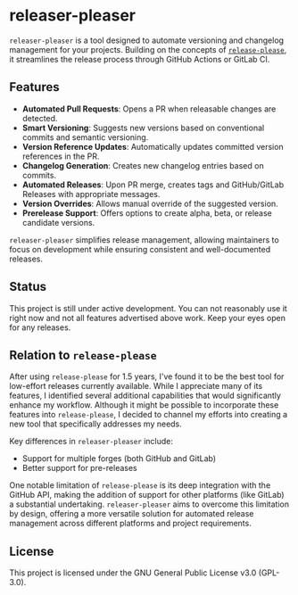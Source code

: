 # releaser-pleaser

`releaser-pleaser` is a tool designed to automate versioning and changelog management for your projects. Building on the concepts of [
`release-please`](https://github.com/googleapis/release-please), it streamlines the release process through GitHub Actions or GitLab CI.

## Features

- **Automated Pull Requests**: Opens a PR when releasable changes are detected.
- **Smart Versioning**: Suggests new versions based on conventional commits and semantic versioning.
- **Version Reference Updates**: Automatically updates committed version references in the PR.
- **Changelog Generation**: Creates new changelog entries based on commits.
- **Automated Releases**: Upon PR merge, creates tags and GitHub/GitLab Releases with appropriate messages.
- **Version Overrides**: Allows manual override of the suggested version.
- **Prerelease Support**: Offers options to create alpha, beta, or release candidate versions.

`releaser-pleaser` simplifies release management, allowing maintainers to focus on development while ensuring consistent and well-documented releases.

## Status

This project is still under active development. You can not reasonably use it right now and not all features advertised above work. Keep your eyes open for any releases.

## Relation to `release-please`

After using
`release-please` for 1.5 years, I've found it to be the best tool for low-effort releases currently available. While I appreciate many of its features, I identified several additional capabilities that would significantly enhance my workflow. Although it might be possible to incorporate these features into
`release-please`, I decided to channel my efforts into creating a new tool that specifically addresses my needs.

Key differences in `releaser-pleaser` include:

- Support for multiple forges (both GitHub and GitLab)
- Better support for pre-releases

One notable limitation of
`release-please` is its deep integration with the GitHub API, making the addition of support for other platforms (like GitLab) a substantial undertaking.
`releaser-pleaser` aims to overcome this limitation by design, offering a more versatile solution for automated release management across different platforms and project requirements.

## License

This project is licensed under the GNU General Public License v3.0 (GPL-3.0).
